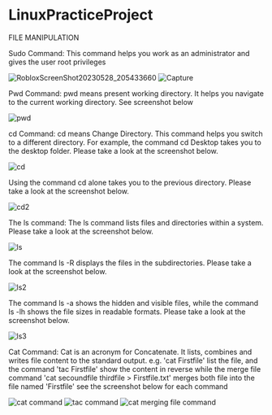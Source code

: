 # LinuxPracticeProject

FILE MANIPULATION

Sudo Command: This command helps you work as an administrator and gives the user root privileges

![RobloxScreenShot20230528_205433660](https://github.com/Nsidibeopel/LinuxPracticeProject/assets/143354400/07475c25-8746-4773-b2eb-9b714bd374d7)
![Capture](https://github.com/Nsidibeopel/LinuxPracticeProject/assets/143354400/2aa9ec7e-d4da-42d4-843a-a0af20f849de)

Pwd Command: pwd means present working directory. It helps you navigate to the current working directory. See screenshot below

![pwd](https://github.com/Nsidibeopel/LinuxPracticeProject/assets/143354400/05406b65-1449-414c-9ac5-298c1cf343b6)

cd Command: cd means Change Directory. This command helps you switch to a different directory. For example, the command cd Desktop takes you to the desktop folder. Please take a look at the screenshot below.

![cd](https://github.com/Nsidibeopel/LinuxPracticeProject/assets/143354400/8b0c53d0-f5c7-4b47-808a-33eac40bbb71)

Using the command cd alone takes you to the previous directory. Please take a look at the screenshot below.

![cd2](https://github.com/Nsidibeopel/LinuxPracticeProject/assets/143354400/de115e19-dd5b-4a68-a3af-f31d3054676e)

The ls command: The ls command lists files and directories within a system. Please take a look at the screenshot below.

![ls](https://github.com/Nsidibeopel/LinuxPracticeProject/assets/143354400/f4dfe779-e56b-4ca1-a700-57e4c1692487)

The command ls -R displays the files in the subdirectories. Please take a look at the screenshot below.

![ls2](https://github.com/Nsidibeopel/LinuxPracticeProject/assets/143354400/8b13d8ac-6a4b-4ef2-8a44-86b4b4b9384e)

The command ls -a shows the hidden and visible files, while the command ls -lh shows the file sizes in readable formats. Please take a look at the screenshot below.

![ls3](https://github.com/Nsidibeopel/LinuxPracticeProject/assets/143354400/15f00fbf-dce0-43d8-a376-4a8d62b30478)

Cat Command: Cat is an acronym for Concatenate. It lists, combines and writes file content to the standard output. e.g. 'cat Firstfile' list the file, and the command 'tac Firstfile' show the content in reverse while the merge file command 'cat secoundfile thirdfile > Firstfile.txt' merges both file into the file named 'Firstfile'  see the screenshot below for each command

![cat command](https://github.com/Nsidibeopel/LinuxPracticeProject/assets/143354400/20c231e4-8df2-46ae-abc7-6cb8865788eb)
![tac command](https://github.com/Nsidibeopel/LinuxPracticeProject/assets/143354400/8dad90dc-3706-42fd-9463-3370eba113e0)
![cat merging file command](https://github.com/Nsidibeopel/LinuxPracticeProject/assets/143354400/215f94f8-6422-401f-8a12-e128a4f03b75)
